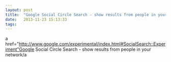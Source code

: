 ```yaml
---
layout: post
title:  "Google Social Circle Search - show results from people in your network"
date:   2013-11-23 15:13:33
tags:   
---
```


a href="http://www.google.com/experimental/index.html#SocialSearch::Experiment"Google Social Circle Search - show results from people in your network/a
